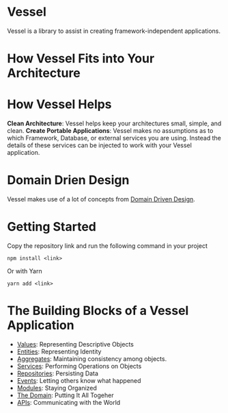 # Vessel
Vessel is a library to assist in creating framework-independent applications.

# How Vessel Fits into Your Architecture

# How Vessel Helps
**Clean Architecture**: Vessel helps keep your architectures small, simple, and clean.
**Create Portable Applications**: Vessel makes no assumptions as to which Framework, Database, or external services you are using. Instead the details of these services can be injected to work with your Vessel application.

# Domain Drien Design
Vessel makes use of a lot of concepts from [Domain Driven Design](https://martinfowler.com/tags/domain%20driven%20design.html).

# Getting Started
Copy the repository link and run the following command in your project
```
npm install <link>
```
Or with Yarn
```
yarn add <link>
```

# The Building Blocks of a Vessel Application
- [Values](src/value/README.md): Representing Descriptive Objects
- [Entities](src/entity/README.md): Representing Identity
- [Aggregates](src/aggregate/README.md): Maintaining consistency among objects.
- [Services](src/service/README.md): Performing Operations on Objects
- [Repositories](src/repository/README.md): Persisting Data
- [Events](src/event/README.md): Letting others know what happened
- [Modules](src/module/README.md): Staying Organized
- [The Domain](src/domain/README.md): Putting It All Togeher
- [APIs](src/api/README.md): Communicating with the World
